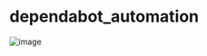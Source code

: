 # dependabot_automation

![image](https://user-images.githubusercontent.com/39558817/198139267-b11f0ab2-261e-4014-b426-4426552ce96c.png)
